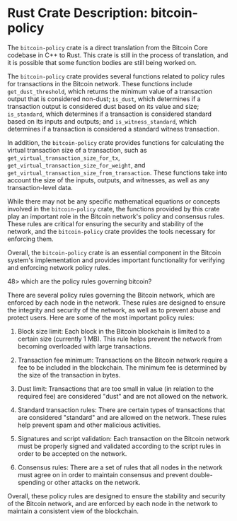 # Rust Crate Description: bitcoin-policy

The `bitcoin-policy` crate is a direct translation
from the Bitcoin Core codebase in C++ to
Rust. This crate is still in the process of
translation, and it is possible that some function
bodies are still being worked on.

The `bitcoin-policy` crate provides several
functions related to policy rules for transactions
in the Bitcoin network. These functions include
`get_dust_threshold`, which returns the minimum
value of a transaction output that is considered
non-dust; `is_dust`, which determines if
a transaction output is considered dust based on
its value and size; `is_standard`, which
determines if a transaction is considered standard
based on its inputs and outputs; and
`is_witness_standard`, which determines if
a transaction is considered a standard witness
transaction.

In addition, the `bitcoin-policy` crate provides
functions for calculating the virtual transaction
size of a transaction, such as
`get_virtual_transaction_size_for_tx`,
`get_virtual_transaction_size_for_weight`, and
`get_virtual_transaction_size_from_transaction`. These
functions take into account the size of the
inputs, outputs, and witnesses, as well as any
transaction-level data.

While there may not be any specific mathematical
equations or concepts involved in the
`bitcoin-policy` crate, the functions provided by
this crate play an important role in the Bitcoin
network's policy and consensus rules. These rules
are critical for ensuring the security and
stability of the network, and the `bitcoin-policy`
crate provides the tools necessary for enforcing
them.

Overall, the `bitcoin-policy` crate is an
essential component in the Bitcoin system's
implementation and provides important
functionality for verifying and enforcing network
policy rules.

48> which are the policy rules governing bitcoin?

There are several policy rules governing the
Bitcoin network, which are enforced by each node
in the network. These rules are designed to ensure
the integrity and security of the network, as well
as to prevent abuse and protect users. Here are
some of the most important policy rules:

1. Block size limit: Each block in the Bitcoin
   blockchain is limited to a certain size
   (currently 1 MB). This rule helps prevent the
   network from becoming overloaded with large
   transactions.

2. Transaction fee minimum: Transactions on the
   Bitcoin network require a fee to be included in
   the blockchain. The minimum fee is determined
   by the size of the transaction in bytes.

3. Dust limit: Transactions that are too small in
   value (in relation to the required fee) are
   considered "dust" and are not allowed on the
   network.

4. Standard transaction rules: There are certain
   types of transactions that are considered
   "standard" and are allowed on the
   network. These rules help prevent spam and
   other malicious activities.

5. Signatures and script validation: Each
   transaction on the Bitcoin network must be
   properly signed and validated according to the
   script rules in order to be accepted on the
   network.

6. Consensus rules: There are a set of rules that
   all nodes in the network must agree on in order
   to maintain consensus and prevent
   double-spending or other attacks on the
   network.

Overall, these policy rules are designed to ensure
the stability and security of the Bitcoin network,
and are enforced by each node in the network to
maintain a consistent view of the blockchain.
